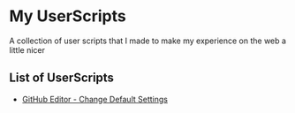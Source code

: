 # My UserScripts
A collection of user scripts that I made to make my experience on the web a little nicer

## List of UserScripts
* [GitHub Editor - Change Default Settings](https://greasyfork.org/en/scripts/21964-github-editor-change-default-settings)
